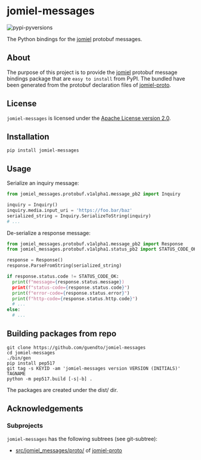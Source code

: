 # jomiel-messages

![pypi-pyversions]

[pypi-pyversions]: https://img.shields.io/pypi/pyversions/jomiel-messages?color=%230a66dc

The Python bindings for the [jomiel] protobuf messages.

## About

The purpose of this project is to provide the [jomiel] protobuf message
bindings package that are `easy to install` from PyPI. The bundled have
been generated from the protobuf declaration files of [jomiel-proto].

## License

`jomiel-messages` is licensed under the [Apache License version
2.0][aplv2].

## Installation

```shell
pip install jomiel-messages
```

## Usage

Serialize an inquiry message:

```python
from jomiel_messages.protobuf.v1alpha1.message_pb2 import Inquiry

inquiry = Inquiry()
inquiry.media.input_uri = 'https://foo.bar/baz'
serialized_string = Inquiry.SerializeToString(inquiry)
# ...
```

De-serialize a response message:

```python
from jomiel_messages.protobuf.v1alpha1.message_pb2 import Response
from jomiel_messages.protobuf.v1alpha1.status_pb2 import STATUS_CODE_OK

response = Response()
response.ParseFromString(serialized_string)

if response.status.code != STATUS_CODE_OK:
  print(f"message={response.status.message})
  print(f"status-code={response.status.code}")
  print(f"error-code={response.status.error}")
  print(f"http-code={response.status.http.code}")
  # ...
else:
  # ...
```

## Building packages from repo

```shell
git clone https://github.com/guendto/jomiel-messages
cd jomiel-messages
./bin/gen
pip install pep517
git tag -s KEYID -am 'jomiel-messages version VERSION (INITIALS)' TAGNAME
python -m pep517.build [-s|-b] .
```

The packages are created under the dist/ dir.

## Acknowledgements

### Subprojects

`jomiel-messages` has the following subtrees (see git-subtree):

- [src/jomiel_messages/proto/](src/jomiel_messages/proto/) of [jomiel-proto]

[jomiel-proto]: https://github.com/guendto/jomiel-proto/
[jomiel]: https://github.com/guendto/jomiel
[aplv2]: https://www.tldrlegal.com/l/apache2
